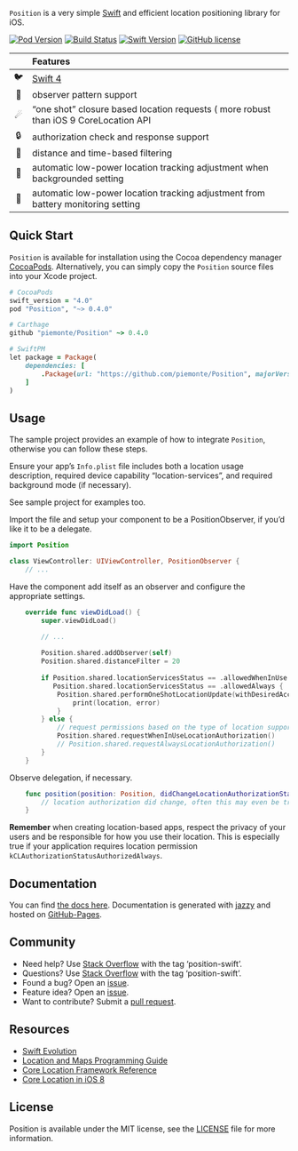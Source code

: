 `Position` is a very simple [Swift](https://developer.apple.com/swift/) and efficient location positioning library for iOS.

[![Pod Version](https://img.shields.io/cocoapods/v/Position.svg?style=flat)](http://cocoadocs.org/docsets/Position/) [![Build Status](https://travis-ci.org/piemonte/Position.svg?branch=master)](https://travis-ci.org/piemonte/Position) [![Swift Version](https://img.shields.io/badge/language-swift%204.0-brightgreen.svg)](https://developer.apple.com/swift) [![GitHub license](https://img.shields.io/badge/license-MIT-lightgrey.svg)](https://github.com/piemonte/Position/blob/master/LICENSE)


|  | Features |
|:---------:|:---------------------------------------------------------------|
| &#128038; | [Swift 4](https://developer.apple.com/swift/) |
| &#128301; | observer pattern support |
| &#9732; | “one shot” closure based location requests ( more robust than iOS 9 CoreLocation API |
| &#128274; | authorization check and response support |
| &#127756; | distance and time-based filtering |
| &#127745; | automatic low-power location tracking adjustment when backgrounded setting |
| &#128267; | automatic low-power location tracking adjustment from battery monitoring setting |

## Quick Start

`Position` is available for installation using the Cocoa dependency manager [CocoaPods](http://cocoapods.org/). Alternatively, you can simply copy the `Position` source files into your Xcode project.

```ruby
# CocoaPods
swift_version = "4.0"
pod "Position", "~> 0.4.0"

# Carthage
github "piemonte/Position" ~> 0.4.0

# SwiftPM
let package = Package(
    dependencies: [
        .Package(url: "https://github.com/piemonte/Position", majorVersion: 0)
    ]
)
```

## Usage

The sample project provides an example of how to integrate `Position`, otherwise you can follow these steps.

Ensure your app’s `Info.plist` file includes both a location usage description, required device capability “location-services”, and  required background mode (if necessary).

See sample project for examples too.

Import the file and setup your component to be a PositionObserver, if you’d like it to be a delegate.

```swift
import Position

class ViewController: UIViewController, PositionObserver {
	// ...
```

Have the component add itself as an observer and configure the appropriate settings.

```swift
    override func viewDidLoad() {
        super.viewDidLoad()

        // ...
        
        Position.shared.addObserver(self)
        Position.shared.distanceFilter = 20
        
        if Position.shared.locationServicesStatus == .allowedWhenInUse ||
           Position.shared.locationServicesStatus == .allowedAlways {
            Position.shared.performOneShotLocationUpdate(withDesiredAccuracy: 250) { (location, error) -> () in
                print(location, error)
            }
        } else {
            // request permissions based on the type of location support required.
            Position.shared.requestWhenInUseLocationAuthorization()
            // Position.shared.requestAlwaysLocationAuthorization()
        }
    }
```

Observe delegation, if necessary.

```swift
    func position(position: Position, didChangeLocationAuthorizationStatus status: LocationAuthorizationStatus) {
        // location authorization did change, often this may even be triggered on application resume if the user updated settings
    }
```

**Remember** when creating location-based apps, respect the privacy of your users and be responsible for how you use their location. This is especially true if your application requires location permission `kCLAuthorizationStatusAuthorizedAlways`.

## Documentation

You can find [the docs here](https://piemonte.github.io/Position). Documentation is generated with [jazzy](https://github.com/realm/jazzy) and hosted on [GitHub-Pages](https://pages.github.com).

## Community

- Need help? Use [Stack Overflow](http://stackoverflow.com/questions/tagged/position-swift) with the tag ‘position-swift’.
- Questions? Use [Stack Overflow](http://stackoverflow.com/questions/tagged/position-swift) with the tag ‘position-swift’.
- Found a bug? Open an [issue](https://github.com/piemonte/position/issues).
- Feature idea? Open an [issue](https://github.com/piemonte/position/issues).
- Want to contribute? Submit a [pull request](https://github.com/piemonte/position/pulls).

## Resources

* [Swift Evolution](https://github.com/apple/swift-evolution)
* [Location and Maps Programming Guide](https://developer.apple.com/library/ios/documentation/UserExperience/Conceptual/LocationAwarenessPG/Introduction/Introduction.html)
* [Core Location Framework Reference](https://developer.apple.com/library/ios/documentation/CoreLocation/Reference/CoreLocation_Framework/index.html)
* [Core Location in iOS 8](http://nshipster.com/core-location-in-ios-8/)

## License

Position is available under the MIT license, see the [LICENSE](https://github.com/piemonte/Position/blob/master/LICENSE) file for more information.

